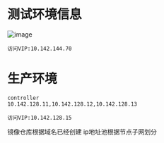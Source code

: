 # 测试环境信息
![image](https://user-images.githubusercontent.com/66053946/163104404-35d1c1a0-9d93-43da-bcda-70cc611eca83.png)
```
访问VIP:10.142.144.70
```
# 生产环境
```
controller
10.142.128.11,10.142.128.12,10.142.128.13
```

```
访问VIP:10.142.128.15
```
镜像仓库根据域名已经创建
ip地址池根据节点子网划分
